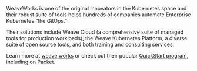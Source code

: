 <!-- <meta>
{
    "title":"Weave",
    "slug":"weave",
    "description":"Using Weave on Packet",
    "author":"Mo Lawler",
    "github":"usrdev",
    "date": "2019/12/18",
    "tag":["Devops", "Integrations"]
}
</meta> -->

WeaveWorks is one of the original innovators in the Kubernetes space and their robust suite of tools helps hundreds of companies automate Enterprise Kubernetes “the GitOps.” 

Their solutions include Weave Cloud (a comprehensive suite of managed tools for production workloads), the Weave Kubernetes Platform, a diverse suite of open source tools, and both training and consulting services.

Learn more at [weave.works](https://www.weave.works/) or check out their popular [QuickStart program](https://www.weave.works/assets/images/bltc5eb7aea1a25130d/Weaveworks_Quick_Start_05312019.pdf), including on Packet.

